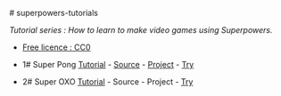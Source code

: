 #   s u p e r p o w e r s - t u t o r i a l s *Tutorial series : How to learn to make video games using Superpowers.** [Free licence : CC0][1]*   1# S u p e r   P o n g  [Tutorial](1SuperPong) - [Source][2] - [Project][3] - [Try][4]* 2# Super OXO [Tutorial](2SuperOXO) - Source - Project - [Try][5][1]: https://creativecommons.org/publicdomain/zero/1.0/[2]: https://github.com/mseyne/superpowers-sources/tree/master/1SuperPong[3]: https://github.com/mseyne/superpowers-projects/tree/master/1SuperPong[4]: http://mseyne.itch.io/pong[5]: http://mseyne.itch.io/oxo